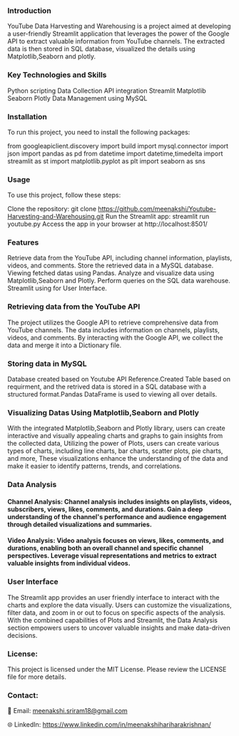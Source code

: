 ### Introduction

YouTube Data Harvesting and Warehousing is a project aimed at developing a user-friendly Streamlit application that leverages the power of the Google API to extract valuable information from YouTube channels. The extracted data is then stored in SQL database, visualized the details using Matplotlib,Seaborn and plotly.

### Key Technologies and Skills

Python scripting
Data Collection
API integration
Streamlit
Matplotlib
Seaborn
Plotly
Data Management using MySQL

### Installation
To run this project, you need to install the following packages:

from googleapiclient.discovery import build
import mysql.connector
import json
import pandas as pd
from datetime import datetime,timedelta
import streamlit as st
import matplotlib.pyplot as plt
import seaborn as sns

### Usage
To use this project, follow these steps:

Clone the repository: git clone https://github.com/meenakshi/Youtube-Harvesting-and-Warehousing.git
Run the Streamlit app: streamlit run youtube.py
Access the app in your browser at http://localhost:8501/

### Features

Retrieve data from the YouTube API, including channel information, playlists, videos, and comments.
Store the retrieved data in a MySQL database.
Viewing fetched datas using Pandas.
Analyze and visualize data using Matplotlib,Seaborn and Plotly.
Perform queries on the SQL data warehouse.
Streamlit using for User Interface.

### Retrieving data from the YouTube API

The project utilizes the Google API to retrieve comprehensive data from YouTube channels. The data includes information on channels, playlists, videos, and comments. By interacting with the Google API, we collect the data and merge it into a Dictionary file.

### Storing data in MySQL

Database created based on Youtube API Reference.Created Table based on requirment, and the retrived data is stored in a SQL database with a structured format.Pandas DataFrame is used to viewing all over details.

### Visualizing Datas Using Matplotlib,Seaborn and Plotly

 With the integrated Matplotlib,Seaborn and Plotly library, users can create interactive and visually appealing charts and graphs to gain insights from the collected data, Utilizing the power of Plots, users can create various types of charts, including line charts, bar charts, scatter plots, pie charts, and more, These visualizations enhance the understanding of the data and make it easier to identify patterns, trends, and correlations.

### Data Analysis

#### Channel Analysis: Channel analysis includes insights on playlists, videos, subscribers, views, likes, comments, and durations. Gain a deep understanding of the channel's performance and audience engagement through detailed visualizations and summaries.

#### Video Analysis: Video analysis focuses on views, likes, comments, and durations, enabling both an overall channel and specific channel perspectives. Leverage visual representations and metrics to extract valuable insights from individual videos.

### User Interface

The Streamlit app provides an user friendly interface to interact with the charts and explore the data visually. Users can customize the visualizations, filter data, and zoom in or out to focus on specific aspects of the analysis.
With the combined capabilities of Plots and Streamlit, the Data Analysis section empowers users to uncover valuable insights and make data-driven decisions.

### License:
This project is licensed under the MIT License. Please review the LICENSE file for more details.

### Contact:
📧 Email: meenakshi.sriram18@gmail.com

🌐 LinkedIn: https://www.linkedin.com/in/meenakshihariharakrishnan/

